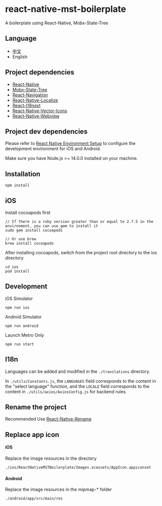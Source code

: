 # react-native-mst-boilerplate

A boilerplate using React-Native, Mobx-State-Tree

## Language

- [中文](README.zh.md)
- English

## Project dependencies

- [React-Native](https://reactnative.dev)
- [Mobx-State-Tree](https://mobx-state-tree.js.org)
- [React-Navigation](https://reactnavigation.org)
- [React-Native-Localize](https://github.com/zoontek/react-native-localize)
- [React-I18next](https://github.com/i18next/react-i18next)
- [React-Native-Vector-Icons](https://github.com/oblador/react-native-vector-icons)
- [React-Native-Webview](https://github.com/react-native-webview/react-native-webview)

## Project dev dependencies

Please refer to [React Native Environment Setup](https://reactnative.dev/docs/environment-setup) to configure the development environment for iOS and Android.

Make sure you have Node.js >= 14.0.0 installed on your machine.


## Installation

```
npm install
```

## iOS

Install cocoapods first

```
// If there is a ruby version greater than or equal to 2.7.5 in the environment, you can use gem to install it
sudo gem install cocoapods

// Or use brew
brew install cocoapods
```

After installing cocoapods, switch from the project root directory to the ios directory

```
cd ios
pod install
```

## Development

iOS Simulator

```
npm run ios
```

Android Simulator

```
npm run android
```

Launch Metro Only

```
npm run start
```

## I18n

Languages can be added and modified in the `./translations` directory.

In `./utils/Constants.js`, the `LANGUAGES` field corresponds to the content in the "select language" function, and the `LOCALE` field corresponds to the content in `./utils/axios/AxiosConfig.js` for backend rules.



## Rename the project

Recommended Use [React-Native-Rename](https://github.com/junedomingo/react-native-rename)

## Replace app icon

#### iOS

Replace the image resources in the directory

```
./ios/ReactNativeMSTBoilerplate/Images.xcassets/AppIcon.appiconset
```

#### Android

Replace the image resources in the mipmap-* folder

```
./android/app/src/main/res
```
